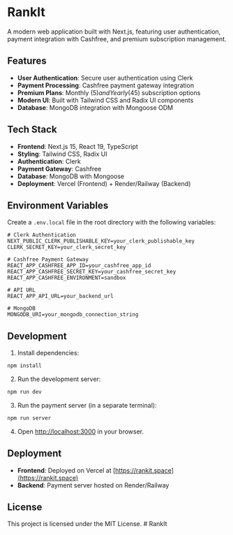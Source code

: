 # RankIt

A modern web application built with Next.js, featuring user authentication, payment integration with Cashfree, and premium subscription management.

## Features

- **User Authentication**: Secure user authentication using Clerk
- **Payment Processing**: Cashfree payment gateway integration
- **Premium Plans**: Monthly ($5) and Yearly ($45) subscription options
- **Modern UI**: Built with Tailwind CSS and Radix UI components
- **Database**: MongoDB integration with Mongoose ODM

## Tech Stack

- **Frontend**: Next.js 15, React 19, TypeScript
- **Styling**: Tailwind CSS, Radix UI
- **Authentication**: Clerk
- **Payment Gateway**: Cashfree
- **Database**: MongoDB with Mongoose
- **Deployment**: Vercel (Frontend) + Render/Railway (Backend)

## Environment Variables

Create a `.env.local` file in the root directory with the following variables:

```env
# Clerk Authentication
NEXT_PUBLIC_CLERK_PUBLISHABLE_KEY=your_clerk_publishable_key
CLERK_SECRET_KEY=your_clerk_secret_key

# Cashfree Payment Gateway
REACT_APP_CASHFREE_APP_ID=your_cashfree_app_id
REACT_APP_CASHFREE_SECRET_KEY=your_cashfree_secret_key
REACT_APP_CASHFREE_ENVIRONMENT=sandbox

# API URL
REACT_APP_API_URL=your_backend_url

# MongoDB
MONGODB_URI=your_mongodb_connection_string
```

## Development

1. Install dependencies:
```bash
npm install
```

2. Run the development server:
```bash
npm run dev
```

3. Run the payment server (in a separate terminal):
```bash
npm run server
```

4. Open [http://localhost:3000](http://localhost:3000) in your browser.

## Deployment

- **Frontend**: Deployed on Vercel at [https://rankit.space](https://rankit.space)
- **Backend**: Payment server hosted on Render/Railway

## License

This project is licensed under the MIT License. #   R a n k I t  
 